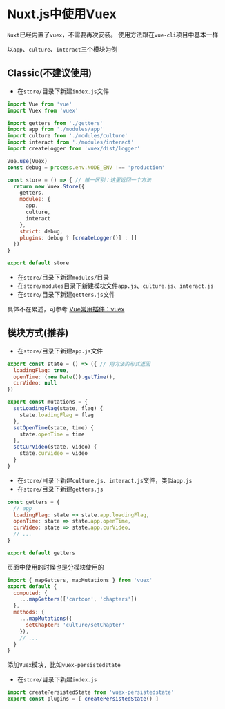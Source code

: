 # Nuxt.js中使用Vuex

`Nuxt`已经内置了`vuex`，不需要再次安装。
使用方法跟在`vue-cli`项目中基本一样

以`app`、`culture`、`interact`三个模块为例

## Classic(不建议使用)
- 在`store/`目录下新建`index.js`文件

```javascript
import Vue from 'vue'
import Vuex from 'vuex'

import getters from './getters'
import app from './modules/app'
import culture from './modules/culture'
import interact from './modules/interact'
import createLogger from 'vuex/dist/logger'

Vue.use(Vuex)
const debug = process.env.NODE_ENV !== 'production'

const store = () => { // 唯一区别：这里返回一个方法
  return new Vuex.Store({
    getters,
    modules: {
      app,
      culture,
      interact
    },
    strict: debug,
    plugins: debug ? [createLogger()] : []
  })
}

export default store
```

- 在`store/`目录下新建`modules/`目录
- 在`store/modules`目录下新建模块文件`app.js`、`culture.js`、`interact.js`
- 在`store/`目录下新建`getters.js`文件

具体不在累述，可参考 [Vue常用插件：vuex](http://www.wmm66.com/index/article/detail/id/41.html)

## 模块方式(推荐)
- 在`store/`目录下新建`app.js`文件

```javascript
export const state = () => ({ // 用方法的形式返回
  loadingFlag: true,
  openTime: (new Date()).getTime(),
  curVideo: null
})

export const mutations = {
  setLoadingFlag(state, flag) {
    state.loadingFlag = flag
  },
  setOpenTime(state, time) {
    state.openTime = time
  },
  setCurVideo(state, video) {
    state.curVideo = video
  }
}
```

- 在`store/`目录下新建`culture.js`、`interact.js`文件，类似`app.js`
- 在`store/`目录下新建`getters.js`

```javascript
const getters = {
  // app
  loadingFlag: state => state.app.loadingFlag,
  openTime: state => state.app.openTime,
  curVideo: state => state.app.curVideo,
  // ...
}

export default getters
```

页面中使用的时候也是分模块使用的
```javascript
import { mapGetters, mapMutations } from 'vuex'
export default {
  computed: {
    ...mapGetters(['cartoon', 'chapters'])
  },
  methods: {
    ...mapMutations({
      setChapter: 'culture/setChapter'
    }),
    // ...
  }
}
```

添加`Vuex`模块，比如`vuex-persistedstate`

- 在`store/`目录下新建`index.js`

```javascript
import createPersistedState from 'vuex-persistedstate'
export const plugins = [ createPersistedState() ]
```
